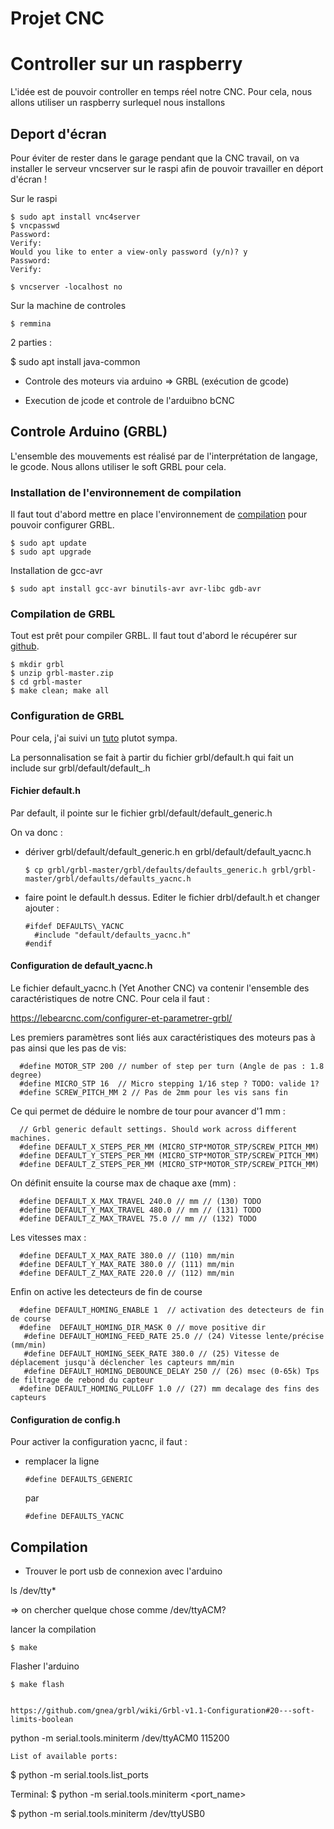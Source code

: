 # Projet CNC

# Controller sur un raspberry

L'idée est de pouvoir controller en temps réel notre CNC. Pour cela, nous allons utiliser un raspberry surlequel nous installons 

## Deport d'écran

Pour éviter de rester dans le garage pendant que la CNC travail, on va installer le serveur vncserver sur le raspi afin de pouvoir travailler en déport d'écran !

Sur le raspi

    $ sudo apt install vnc4server
    $ vncpasswd 
    Password:
    Verify:
    Would you like to enter a view-only password (y/n)? y
    Password:
    Verify:

    $ vncserver -localhost no 

Sur la machine de controles

    $ remmina


2 parties :

$ sudo apt install java-common


- Controle des moteurs via arduino  => GRBL (exécution de gcode)

- Execution de jcode et controle de l'arduibno bCNC

## Controle Arduino (GRBL)

L'ensemble des mouvements est réalisé par de l'interprétation de
langage, le gcode. Nous allons utiliser le soft GRBL pour cela.

### Installation de l'environnement de compilation

Il faut tout d'abord mettre en place l'environnement de [compilation](http://maxembedded.com/2015/06/setting-up-avr-gcc-toolchain-on-linux-and-mac-os-x/)
pour pouvoir configurer GRBL.

	$ sudo apt update
	$ sudo apt upgrade

Installation de gcc-avr

	$ sudo apt install gcc-avr binutils-avr avr-libc gdb-avr

### Compilation de GRBL

Tout est prêt pour compiler GRBL. Il faut tout d'abord le récupérer
sur [github](https://github.com/grbl/grbl).

	$ mkdir grbl
	$ unzip grbl-master.zip
	$ cd grbl-master
	$ make clean; make all
	


### Configuration de GRBL

Pour cela, j'ai suivi un [tuto](https://www.cours-gratuit.com/cours-arduino/tutoriel-arduino-et-grbl-avec-cnc-shield-v3-pdf) plutot sympa.

La personnalisation se fait à partir du fichier grbl/default.h qui
fait un include sur grbl/default/default_<CNC>.h
#### Fichier default.h
Par default, il pointe sur le fichier grbl/default/default_generic.h

On va donc : 

- dériver grbl/default/default_generic.h en grbl/default/default_yacnc.h

	  $ cp grbl/grbl-master/grbl/defaults/defaults_generic.h grbl/grbl-master/grbl/defaults/defaults_yacnc.h 

- faire point le default.h dessus. Editer le fichier drbl/default.h et changer ajouter :

	  #ifdef DEFAULTS\_YACNC
		#include "default/defaults_yacnc.h"
	  #endif


#### Configuration de default\_yacnc.h

Le fichier default\_yacnc.h (Yet Another CNC) va contenir l'ensemble
des caractéristiques de notre CNC. Pour cela il faut :

https://lebearcnc.com/configurer-et-parametrer-grbl/


Les premiers paramètres sont liés aux caractéristiques des moteurs pas à pas ainsi que les pas de vis:

      #define MOTOR_STP 200 // number of step per turn (Angle de pas : 1.8 degree)  
      #define MICRO_STP 16  // Micro stepping 1/16 step ? TODO: valide 1?              
	  #define SCREW_PITCH_MM 2 // Pas de 2mm pour les vis sans fin                 
	  

Ce qui permet de déduire le nombre de tour pour avancer d'1 mm :

	  // Grbl generic default settings. Should work across different machines.            
	  #define DEFAULT_X_STEPS_PER_MM (MICRO_STP*MOTOR_STP/SCREW_PITCH_MM)
      #define DEFAULT_Y_STEPS_PER_MM (MICRO_STP*MOTOR_STP/SCREW_PITCH_MM)
      #define DEFAULT_Z_STEPS_PER_MM (MICRO_STP*MOTOR_STP/SCREW_PITCH_MM)

On définit ensuite la course max de chaque axe (mm) : 

	  #define DEFAULT_X_MAX_TRAVEL 240.0 // mm // (130) TODO 
	  #define DEFAULT_Y_MAX_TRAVEL 480.0 // mm // (131) TODO                               
	  #define DEFAULT_Z_MAX_TRAVEL 75.0 // mm // (132) TODO    
      
Les vitesses max : 
	
	  #define DEFAULT_X_MAX_RATE 380.0 // (110) mm/min
	  #define DEFAULT_Y_MAX_RATE 380.0 // (111) mm/min   
      #define DEFAULT_Z_MAX_RATE 220.0 // (112) mm/min  
      
Enfin on active les detecteurs de fin de course

	  #define DEFAULT_HOMING_ENABLE 1  // activation des detecteurs de fin de course
      #define  DEFAULT_HOMING_DIR_MASK 0 // move positive dir
	   #define DEFAULT_HOMING_FEED_RATE 25.0 // (24) Vitesse lente/précise (mm/min)
       #define DEFAULT_HOMING_SEEK_RATE 380.0 // (25) Vitesse de déplacement jusqu'à déclencher les capteurs mm/min     
	   #define DEFAULT_HOMING_DEBOUNCE_DELAY 250 // (26) msec (0-65k) Tps de filtrage de rebond du capteur              
	  #define DEFAULT_HOMING_PULLOFF 1.0 // (27) mm decalage des fins des capteurs                                     

#### Configuration de config.h

Pour activer la configuration yacnc, il faut :

- remplacer la ligne 
	 
	  #define DEFAULTS_GENERIC 
	 
  par 
  
      #define DEFAULTS_YACNC



## Compilation 

- Trouver le port usb de connexion avec l'arduino

ls /dev/tty*

=> on chercher quelque chose comme /dev/ttyACM?

lancer la compilation

	$ make
	
	
Flasher l'arduino

	$ make flash
	
    
    https://github.com/gnea/grbl/wiki/Grbl-v1.1-Configuration#20---soft-limits-boolean

 python -m serial.tools.miniterm /dev/ttyACM0 115200


    List of available ports:
$ python -m serial.tools.list_ports

Terminal:
$ python -m serial.tools.miniterm <port_name>

$ python -m serial.tools.miniterm /dev/ttyUSB0
